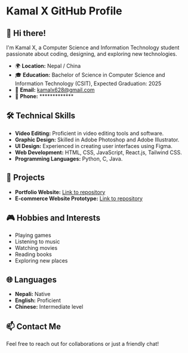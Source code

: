 # Kamal X GitHub Profile

## 👋 Hi there!

I'm Kamal X, a Computer Science and Information Technology student passionate about coding, designing, and exploring new technologies.

- 🌍 **Location:** Nepal / China
- 🎓 **Education:** Bachelor of Science in Computer Science and Information Technology (CSIT), Expected Graduation: 2025
- 📧 **Email:** [kamalx628@gmail.com](mailto:kamalx628@gmail.com)
- 📱 **Phone:** *************

## 🛠️ Technical Skills

- **Video Editing:** Proficient in video editing tools and software.
- **Graphic Design:** Skilled in Adobe Photoshop and Adobe Illustrator.
- **UI Design:** Experienced in creating user interfaces using Figma.
- **Web Development:** HTML, CSS, JavaScript, React.js, Tailwind CSS.
- **Programming Languages:** Python, C, Java.

## 🌟 Projects

- **Portfolio Website:** [Link to repository](#)
- **E-commerce Website Prototype:** [Link to repository](#)

## 🎮 Hobbies and Interests

- Playing games
- Listening to music
- Watching movies
- Reading books
- Exploring new places

## 🌐 Languages

- **Nepali:** Native
- **English:** Proficient
- **Chinese:** Intermediate level


## 📫 Contact Me

Feel free to reach out for collaborations or just a friendly chat!
